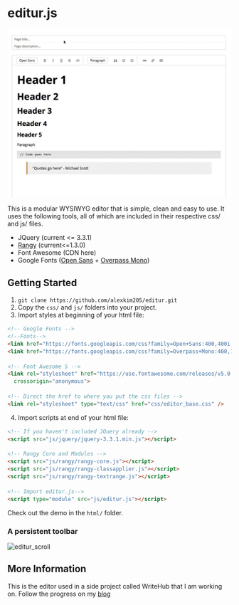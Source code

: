 # editur.js

![editur_demo](/wiki/editur_demo.gif?raw=true)

This is a modular WYSIWYG editor that is simple, clean and easy to use. It uses the following tools, all of which are included in their respective css/ and js/ files.
- JQuery (current <= 3.3.1)
- [Rangy](https://github.com/timdown/rangy) (current<=1.3.0)
- Font Awesome (CDN here)
- Google Fonts ([Open Sans](https://fonts.googleapis.com/css?family=Open+Sans:400,400i,700,700i,800) + [Overpass Mono](https://fonts.googleapis.com/css?family=Overpass+Mono:400,700&amp;subset=latin-ext))

## Getting Started

1. `git clone https://github.com/alexkim205/editur.git`
2. Copy the `css/` and `js/` folders into your project.
3. Import styles at beginning of your html file:

```html
<!-- Google Fonts -->
<!--Fonts-->
<link href="https://fonts.googleapis.com/css?family=Open+Sans:400,400i,700,700i,800" rel="stylesheet">
<link href="https://fonts.googleapis.com/css?family=Overpass+Mono:400,700&amp;subset=latin-ext" rel="stylesheet">

<!-- Font Awesome 5 -->
<link rel="stylesheet" href="https://use.fontawesome.com/releases/v5.0.13/css/all.css" integrity="sha384-DNOHZ68U8hZfKXOrtjWvjxusGo9WQnrNx2sqG0tfsghAvtVlRW3tvkXWZh58N9jp"
  crossorigin="anonymous">

<!-- Direct the href to where you put the css files -->
<link rel="stylesheet" type="text/css" href="css/editor_base.css" />
```

4. Import scripts at end of your html file:

```html
<!-- If you haven't included JQuery already -->
<script src="js/jquery/jquery-3.3.1.min.js"></script>

<!-- Rangy Core and Modules -->
<script src="js/rangy/rangy-core.js"></script>
<script src="js/rangy/rangy-classapplier.js"></script>
<script src="js/rangy/rangy-textrange.js"></script>

<!-- Import editur.js-->
<script type="module" src="js/editur.js"></script>
```

Check out the demo in the `html/` folder.

### A persistent toolbar

![editur_scroll](/wiki/editur_scroll.gif?raw=true)

## More Information

This is the editor used in a side project called WriteHub that I am working on. Follow the progress on my [blog](http://alexisafk.com/blog/)